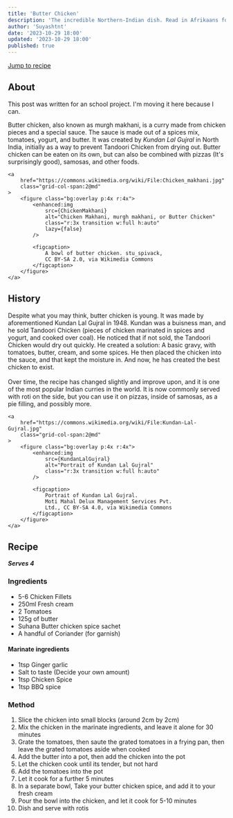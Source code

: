 ```yaml
---
title: 'Butter Chicken'
description: 'The incredible Northern-Indian dish. Read in Afrikaans for the true experience™️'
author: 'Suyashtnt'
date: '2023-10-29 18:00'
updated: '2023-10-29 18:00'
published: true
---
```


<script lang="ts">
    import Note from "$lib/components/note.svelte"

    import ChickenMakhani from '$lib/pictures/posts/butter-chicken/Chicken_makhani.jpg?enhanced'
    import KundanLalGujral from '$lib/pictures/posts/butter-chicken/Kundan-Lal-Gujral.jpg?enhanced'
</script>

[Jump to recipe](#recipe)

## About

<Note>
This post was written for an school project.
I'm moving it here because I can.
</Note>

<div class="gap:2 grid-cols:5@md grid-rows:2@<md">
    <p class="grid-col-span:1 grid-col-span:3@md h:min">
        Butter chicken, also known as murgh makhani,
        is a curry made from chicken pieces and a special sauce.
        The sauce is made out of a spices mix, tomatoes, yogurt, and butter.
        It was created by <i>Kundan Lal Gujral</i> in North India,
        initially as a way to prevent Tandoori Chicken from drying out.
        Butter chicken can be eaten on its own, but can also be combined with
        pizzas (It's surprisingly good), samosas, and other foods.
    </p>

    <a
        href="https://commons.wikimedia.org/wiki/File:Chicken_makhani.jpg"
        class="grid-col-span:2@md"
    >
        <figure class="bg:overlay p:4x r:4x">
            <enhanced:img
                src={ChickenMakhani}
                alt="Chicken Makhani, murgh makhani, or Butter Chicken"
                class="r:3x transition w:full h:auto"
                lazy={false}
            />

            <figcaption>
                A bowl of butter chicken. stu_spivack,
                CC BY-SA 2.0, via Wikimedia Commons
            </figcaption>
        </figure>
    </a>

</div>

## History

<div class="gap:2 grid-cols:5@md grid-rows:2@<md">
    <p class="grid-col-span:1 grid-col-span:3@md h:min">
        Despite what you may think, butter chicken is young.
        It was made by aforementioned Kundan Lal Gujral in 1948.
        Kundan was a buisness man, and he sold Tandoori Chicken
        (pieces of chicken marinated in spices and yogurt, and cooked over coal).
        He noticed that if not sold, the Tandoori Chicken would dry out quickly.
        He created a solution:
        A basic gravy, with tomatoes, butter, cream, and some spices.
        He then placed the chicken into the sauce, and that kept the moisture in.
        And now, he has created the best chicken to exist.
        <br>
        <br>
        Over time, the recipe has changed slightly and improve upon,
        and it is one of the most popular Indian curries in the world.
        It is now commonly served with roti on the side,
        but you can use it on pizzas, inside of samosas,
        as a pie filling, and possibly more.
    </p>

    <a
        href="https://commons.wikimedia.org/wiki/File:Kundan-Lal-Gujral.jpg"
        class="grid-col-span:2@md"
    >
        <figure class="bg:overlay p:4x r:4x">
            <enhanced:img
                src={KundanLalGujral}
                alt="Portrait of Kundan Lal Gujral"
                class="r:3x transition w:full h:auto"
            />

            <figcaption>
                Portrait of Kundan Lal Gujral.
                Moti Mahal Delux Management Services Pvt.
                Ltd., CC BY-SA 4.0, via Wikimedia Commons
            </figcaption>
        </figure>
    </a>

</div>

## Recipe

_**Serves 4**_

### Ingredients

- 5-6 Chicken Fillets
- 250ml Fresh cream
- 2 Tomatoes
- 125g of butter
- Suhana Butter chicken spice sachet
- A handful of Coriander (for garnish)

#### Marinate ingredients

- 1tsp Ginger garlic
- Salt to taste (Decide your own amount)
- 1tsp Chicken Spice
- 1tsp BBQ spice

### Method

1. Slice the chicken into small blocks (around 2cm by 2cm)
2. Mix the chicken in the marinate ingredients, and leave it alone for 30 minutes
3. Grate the tomatoes, then saute the grated tomatoes in a frying pan,
   then leave the grated tomatoes aside when cooked
4. Add the butter into a pot, then add the chicken into the pot
5. Let the chicken cook until its tender, but not hard
6. Add the tomatoes into the pot
7. Let it cook for a further 5 minutes
8. In a separate bowl, Take your butter chicken spice, and add it to your fresh cream
9. Pour the bowl into the chicken, and let it cook for 5-10 minutes
10. Dish and serve with rotis
